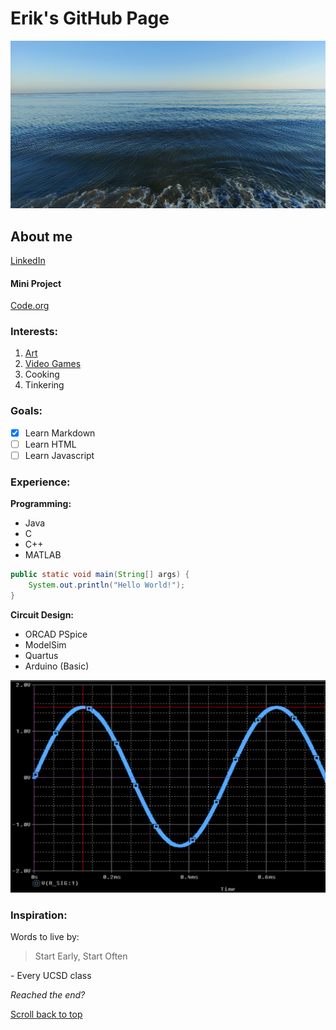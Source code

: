 # Erik's GitHub Page #
![Banner](/site_images/Banner.jpg)

## About me
[LinkedIn](https://www.linkedin.com/in/erik-cisneros-arellano-78780b189/)

#### Mini Project
[Code.org](https://studio.code.org/projects/applab/nyiF4BtAKMCOqI3x6SmgbOqc1nDrxyNaPMpvoY6infY)

### Interests:
1. [Art](/Art.md)
2. [Video Games](/VGames.md)
3. Cooking
4. Tinkering

### Goals:
- [x] Learn Markdown
- [ ] Learn HTML
- [ ] Learn Javascript

### Experience:
**Programming:**
- Java
- C
- C++
- MATLAB

```java
public static void main(String[] args) {
    System.out.println("Hello World!");
}
```

**Circuit Design:**
- ORCAD PSpice
- ModelSim
- Quartus
- Arduino (Basic)

![Circuit Image](/site_images/CircuitDesign.png)

### Inspiration:
Words to live by:
> Start Early, Start Often

\- Every UCSD class


*Reached the end?*

[Scroll back to top](#eriks-github-page)